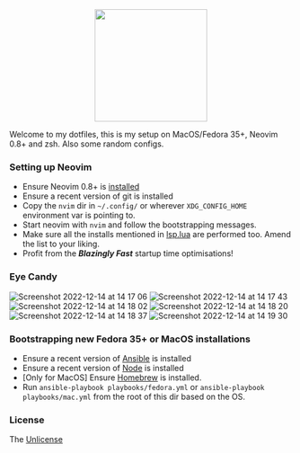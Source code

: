 <div align="center">
  <img src="https://neovim.io/logos/neovim-mark-flat.png" width=200 />
</div>

Welcome to my dotfiles, this is my setup on MacOS/Fedora 35+, Neovim 0.8+ and zsh. Also some random configs.

### Setting up Neovim

- Ensure Neovim 0.8+ is [installed](https://github.com/neovim/neovim/wiki/Installing-Neovim)
- Ensure a recent version of git is installed
- Copy the `nvim` dir in `~/.config/` or wherever `XDG_CONFIG_HOME` environment var is pointing to.
- Start neovim with `nvim` and follow the bootstrapping messages.
- Make sure all the installs mentioned in [lsp.lua](/nvim/lua/lsp.lua) are performed too. Amend the list to your liking.
- Profit from the **_Blazingly Fast_** startup time optimisations!

### Eye Candy

![Screenshot 2022-12-14 at 14 17 06](https://user-images.githubusercontent.com/5615588/207620185-8295d753-1b3e-4533-8544-7e9744ee9011.png)
![Screenshot 2022-12-14 at 14 17 43](https://user-images.githubusercontent.com/5615588/207620205-a91295c5-793d-4ffa-b969-7ed745877096.png)
![Screenshot 2022-12-14 at 14 18 02](https://user-images.githubusercontent.com/5615588/207620218-54385f57-2735-4a90-9b47-f4c0110132d5.png)
![Screenshot 2022-12-14 at 14 18 20](https://user-images.githubusercontent.com/5615588/207620229-6ed30f2d-9929-430a-ad32-830ce131e890.png)
![Screenshot 2022-12-14 at 14 18 37](https://user-images.githubusercontent.com/5615588/207620245-e9c252e4-37ab-4e72-8248-4e64f49d917a.png)
![Screenshot 2022-12-14 at 14 19 30](https://user-images.githubusercontent.com/5615588/207620253-7d875cc2-5ea0-4e77-a3b4-2d6bc4aed3cc.png)

### Bootstrapping new Fedora 35+ or MacOS installations

- Ensure a recent version of [Ansible](https://docs.ansible.com/ansible/latest/installation_guide/intro_installation.html) is installed
- Ensure a recent version of [Node](https://nodejs.org/en/download/) is installed
- [Only for MacOS] Ensure [Homebrew](https://brew.sh/) is installed.
- Run `ansible-playbook playbooks/fedora.yml` or `ansible-playbook playbooks/mac.yml` from the root of this dir based on the OS.

### License
The [Unlicense](https://unlicense.org/)
